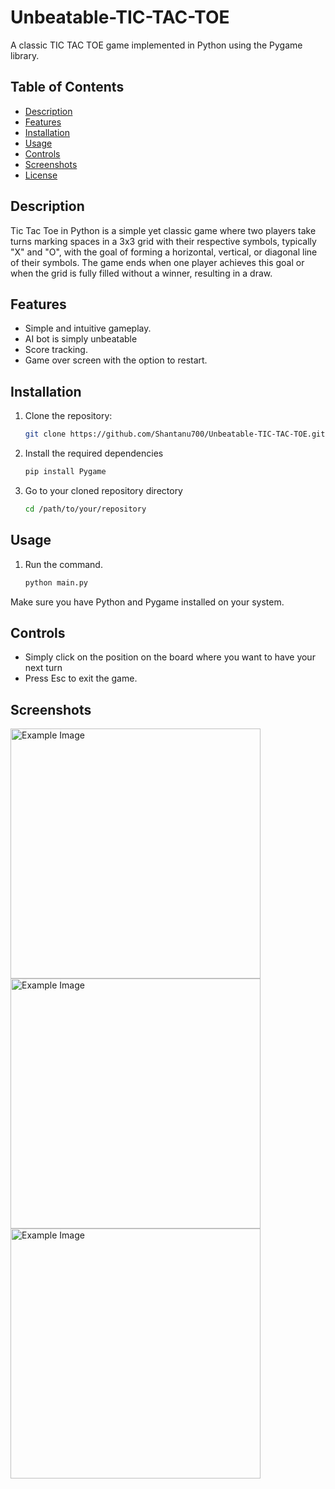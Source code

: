# Unbeatable-TIC-TAC-TOE

A classic TIC TAC TOE game implemented in Python using the Pygame library.

## Table of Contents

- [Description](#description)
- [Features](#features)
- [Installation](#installation)
- [Usage](#usage)
- [Controls](#controls)
- [Screenshots](#screenshots)
- [License](#license)

## Description

Tic Tac Toe in Python is a simple yet classic game where two players take turns marking spaces in a 3x3 grid with their respective symbols, typically "X" and "O", with the goal of forming a horizontal, vertical, or diagonal line of their symbols. The game ends when one player achieves this goal or when the grid is fully filled without a winner, resulting in a draw.
## Features

- Simple and intuitive gameplay.
- AI bot is simply unbeatable
- Score tracking.
- Game over screen with the option to restart.

## Installation

1. Clone the repository:

   ```bash
   git clone https://github.com/Shantanu700/Unbeatable-TIC-TAC-TOE.git
2. Install the required dependencies

   ```bash
   pip install Pygame

3. Go to your cloned repository directory

   ```bash
   cd /path/to/your/repository

## Usage

1. Run the command.
   ```bash
   python main.py

Make sure you have Python and Pygame installed on your system.

## Controls

+ Simply click on the position on the board where you want to have your next turn
+ Press Esc to exit the game.

## Screenshots
<img src="ScreenShots/Screenshot 2024-04-30 131730.png" alt="Example Image" style="max-hieght:10px;" width="400px" padding="20px"><img src="https://github.com/Shantanu700/Snake-game/blob/main/Screenshots/Screenshot%202024-03-01%20154813.png" alt="Example Image" style="max-hieght:10px;" width="400px" padding="20px"> <img src="https://github.com/Shantanu700/Snake-game/blob/main/Screenshots/Screenshot%202024-03-01%20154834.png" alt="Example Image" style="max-hieght:10px;" width="400px" padding="20px">

